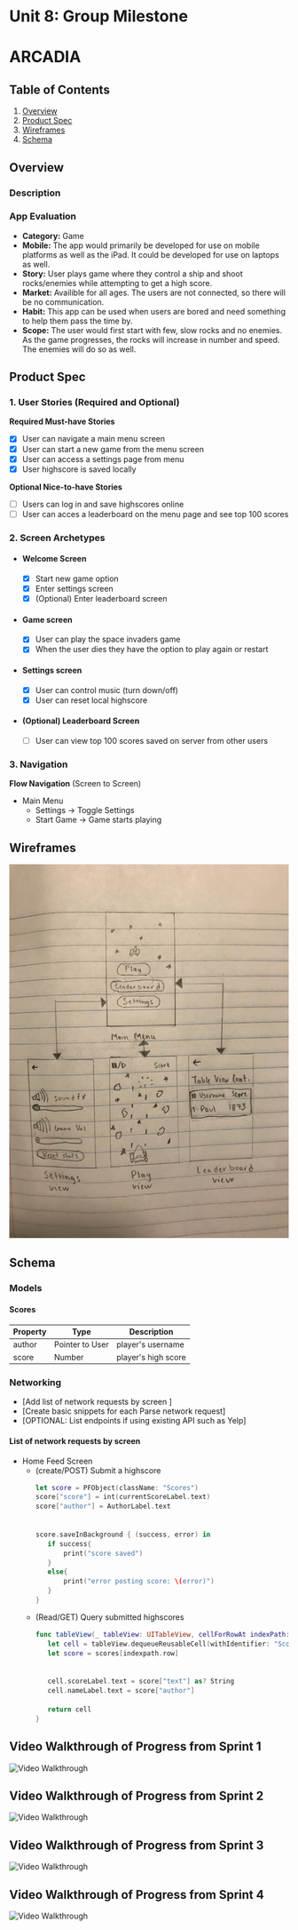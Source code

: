 Unit 8: Group Milestone
===

# ARCADIA

## Table of Contents
1. [Overview](#Overview)
1. [Product Spec](#Product-Spec)
1. [Wireframes](#Wireframes)
2. [Schema](#Schema)

## Overview
### Description


### App Evaluation

- **Category:** Game
- **Mobile:** The app would primarily be developed for use on mobile platforms as well as the iPad. It could be developed for use on laptops as well.
- **Story:** User plays game where they control a ship and shoot rocks/enemies while attempting to get a high score.
- **Market:** Availible for all ages. The users are not connected, so there will be no communication. 
- **Habit:** This app can be used when users are bored and need something to help them pass the time by.
- **Scope:** The user would first start with few, slow rocks and no enemies. As the game progresses, the rocks will increase in number and speed. The enemies will do so as well.

## Product Spec

### 1. User Stories (Required and Optional)

**Required Must-have Stories**

- [x] User can navigate a main menu screen
- [x] User can start a new game from the menu screen
- [x] User can access a settings page from menu
- [x] User highscore is saved locally

**Optional Nice-to-have Stories**

- [ ] Users can log in and save highscores online
- [ ] User can acces a leaderboard on the menu page and see top 100 scores

### 2. Screen Archetypes

* #### Welcome Screen
   - [x] Start new game option
   - [x] Enter settings screen
   - [x] (Optional) Enter leaderboard screen
* #### Game screen
   - [x] User can play the space invaders game
   - [x] When the user dies they have the option to play again or restart
* #### Settings screen
   - [x] User can control music (turn down/off)
   - [x] User can reset local highscore
* #### (Optional) Leaderboard Screen
   - [ ] User can view top 100 scores saved on server from other users

### 3. Navigation


**Flow Navigation** (Screen to Screen)

* Main Menu
   * Settings -> Toggle Settings
   * Start Game -> Game starts playing

## Wireframes
![Alt text](wireframe.jpg?raw=true "project_wireframe")

## Schema 
### Models

#### Scores

   | Property      | Type     | Description |
   | ------------- | -------- | ------------|
   | author        | Pointer to User| player's username |
   | score         | Number     | player's high score |
### Networking
- [Add list of network requests by screen ]
- [Create basic snippets for each Parse network request]
- [OPTIONAL: List endpoints if using existing API such as Yelp]
#### List of network requests by screen
   - Home Feed Screen
      - (create/POST) Submit a highscore
         ```swift
        let score = PFObject(className: "Scores")
        score["score"] = int(currentScoreLabel.text)
        score["author"] = AuthorLabel.text


        score.saveInBackground { (success, error) in
            if success{
                print("score saved")
            }
            else{
                print("error posting score: \(error)")
            }
        }
         ```
      - (Read/GET) Query submitted highscores
         ```swift
        func tableView(_ tableView: UITableView, cellForRowAt indexPath: IndexPath) -> UITableViewCell             {
            let cell = tableView.dequeueReusableCell(withIdentifier: "ScoreCell") as! ScoreCell
            let score = scores[indexpath.row]
            

            cell.scoreLabel.text = score["text"] as? String        
            cell.nameLabel.text = score["author"]
            
            return cell
        }
         ```

## Video Walkthrough of Progress from Sprint 1
<img src='https://i.imgur.com/miDceT8.gif' title='Video Walkthrough' width='' alt='Video Walkthrough' />

## Video Walkthrough of Progress from Sprint 2
<img src='http://g.recordit.co/bn7nvIYNQL.gif' title='Video Walkthrough 2' width='' alt='Video Walkthrough' />

## Video Walkthrough of Progress from Sprint 3
<img src='http://g.recordit.co/z8mB0MTOBy.gif' title='Video Walkthrough 2' width='' alt='Video Walkthrough' />

## Video Walkthrough of Progress from Sprint 4
<img src='https://media.giphy.com/media/h5o3kvsnkmaDQ3NTge/giphy.gif' title='Video Walkthrough 2' width='' alt='Video Walkthrough' />

